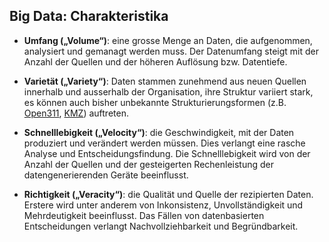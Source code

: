 Big Data: Charakteristika
------------------------

-  **Umfang („Volume“)**: eine grosse Menge an Daten, die aufgenommen, analysiert und gemanagt werden muss. Der Datenumfang steigt mit der
Anzahl der Quellen und der höheren Auflösung bzw. Datentiefe.


- **Varietät („Variety“)**: Daten stammen zunehmend aus neuen Quellen innerhalb und ausserhalb der Organisation, ihre Struktur variiert stark, es können auch bisher unbekannte Strukturierungsformen (z.B. [Open311](https://de.wikipedia.org/wiki/Open311), [KMZ](https://de.wikipedia.org/wiki/Keyhole_Markup_Language)) auftreten.


- **Schnelllebigkeit („Velocity“)**: die Geschwindigkeit, mit der Daten produziert und verändert werden müssen. Dies verlangt eine rasche Analyse und Entscheidungsfindung. Die Schnelllebigkeit wird von der Anzahl der Quellen und der gesteigerten Rechenleistung der datengenerierenden
Geräte beeinflusst.


- **Richtigkeit („Veracity“)**: die Qualität und Quelle der rezipierten Daten. Erstere wird unter anderem von Inkonsistenz, Unvollständigkeit und  Mehrdeutigkeit beeinflusst. Das Fällen von datenbasierten Entscheidungen verlangt Nachvollziehbarkeit und Begründbarkeit.

